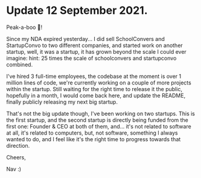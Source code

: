 # Update 12 September 2021.

Peak-a-boo 👻!

Since my NDA expired yesterday... I did sell SchoolConvers and StartupConvo to two different companies, and started work on another startup, well, it was a startup, it has grown beyond the scale I could ever imagine: hint: 25 times the scale of schoolconvers and startupconvo combined.

I've hired 3 full-time employees, the codebase at the moment is over 1 million lines of code, we're currently working on a couple of more projects within the startup. Still waiting for the right time to release it the public, hopefully in a month, I would come back here, and update the README, finally publicly releasing my next big startup.

That's not the big update though, I've been working on two startups. This is the first startup, and the second startup is directly being funded from the first one: Founder & CEO at both of them, and... it's not related to software at all, it's related to computers, but, not software, something I always wanted to do, and I feel like it's the right time to progress towards that direction.

Cheers,

Nav :)